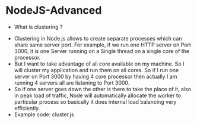# NodeJS-Advanced

* What is clustering ?
- Clustering in Node.js allows to create separate processes which can share same server port. For example, if we run one HTTP server on       Port 3000, it is one Server running on a Single thread on a single core of the processor.
- But I want to take advantage of all core available on my machine. So I will cluster my application and run them on all cores. So if I run   one server on Port 3000 by having 4 core processor then actually I am running 4 servers all are listening to Port 3000.
- So if one server goes down the other is there to take the place of it, also in peak load of traffic, Node will automatically allocate the   worker to particular process so basically it does internal load balancing very efficiently.
- Example code: cluster.js
